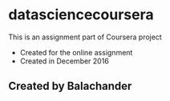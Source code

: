 # datasciencecoursera
This is an assignment part of Coursera project
* Created for the online assignment
* Created in December 2016

## Created by Balachander 
